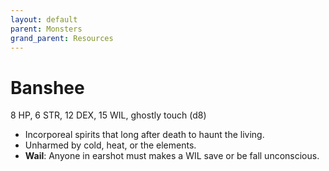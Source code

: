 ```yaml
---
layout: default
parent: Monsters
grand_parent: Resources
---
```


# Banshee

8 HP, 6 STR, 12 DEX, 15 WIL, ghostly touch (d8)

- Incorporeal spirits that long after death to haunt the living.
- Unharmed by cold, heat, or the elements.
- **Wail**: Anyone in earshot must makes a WIL save or be fall unconscious.
